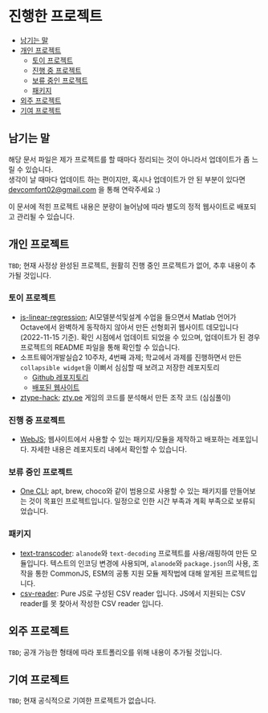 <h1>진행한 프로젝트</h1>

- [남기는 말](#남기는-말)
- [개인 프로젝트](#개인-프로젝트)
  - [토이 프로젝트](#토이-프로젝트)
  - [진행 중 프로젝트](#진행-중-프로젝트)
  - [보류 중인 프로젝트](#보류-중인-프로젝트)
  - [패키지](#패키지)
- [외주 프로젝트](#외주-프로젝트)
- [기여 프로젝트](#기여-프로젝트)

## 남기는 말

해당 문서 파일은 제가 프로젝트를 할 때마다 정리되는 것이 아니라서 업데이트가 좀 느릴 수 있습니다. <br>
생각이 날 때마다 업데이트 하는 편이지만, 혹시나 업데이트가 안 된 부분이 있다면 [devcomfort02@gmail.com](devcomfort02@gmail.com) 을 통해 연락주세요 :)

이 문서에 적힌 프로젝트 내용은 분량이 늘어남에 따라 별도의 정적 웹사이트로 배포되고 관리될 수 있습니다.

## 개인 프로젝트

`TBD`; 현재 사정상 완성된 프로젝트, 원활히 진행 중인 프로젝트가 없어, 추후 내용이 추가될 것입니다.

### 토이 프로젝트

- [js-linear-regression](https://github.com/devcomfort/js-linear-regression); AI모델분석및설계 수업을 들으면서 Matlab 언어가 Octave에서 완벽하게 동작하지 않아서 만든 선형회귀 웹사이트 데모입니다(2022-11-15 기준). 확인 시점에서 업데이트 되었을 수 있으며, 업데이트가 된 경우 프로젝트의 README 파일을 통해 확인할 수 있습니다.
- 소프트웨어개발실습2 10주차, 4번째 과제; 학교에서 과제를 진행하면서 만든 `collapsible widget`을 이뻐서 심심할 때 보려고 저장한 레포지토리
  - [Github 레포지토리](https://github.com/devcomfort/dsu-react-assignment-ex4)
  - [배포된 웹사이트](https://dsu-react-assignment-ex4.vercel.app/)
- [ztype-hack](https://github.com/devcomfort/ztype-hack); [zty.pe](https://zty.pe) 게임의 코드를 분석해서 만든 조작 코드 (심심풀이)

### 진행 중 프로젝트

- [WebJS](https://github.com/devcomfort/webJS); 웹사이트에서 사용할 수 있는 패키지/모듈을 제작하고 배포하는 레포입니다. 자세한 내용은 레포지토리 내에서 확인할 수 있습니다.

### 보류 중인 프로젝트

- [One CLI](https://github.com/devcomfort/One-CLI); apt, brew, choco와 같이 범용으로 사용할 수 있는 패키지를 만들어보는 것이 목표인 프로젝트입니다. 일정으로 인한 시간 부족과 계획 부족으로 보류되었습니다.

### 패키지

- [text-transcoder](https://github.com/devcomfort/js-module-text-transcoder): `alanode`와 `text-decoding` 프로젝트를 사용/래핑하여 만든 모듈입니다. 텍스트의 인코딩 변경에 사용되며, `alanode`와 `package.json`의 사용, 조작을 통한 CommonJS, ESM의 공통 지원 모듈 제작법에 대해 알게된 프로젝트입니다.
- [csv-reader](https://github.com/devcomfort/js-module-csv-reader): Pure JS로 구성된 CSV reader 입니다. JS에서 지원되는 CSV reader를 못 찾아서 작성한 CSV reader 입니다.

## 외주 프로젝트

`TBD`; 공개 가능한 형태에 따라 포트폴리오를 위해 내용이 추가될 것입니다.

## 기여 프로젝트

`TBD`; 현재 공식적으로 기여한 프로젝트가 없습니다.
